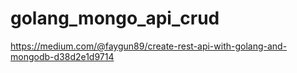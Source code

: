 # golang_mongo_api_crud

https://medium.com/@faygun89/create-rest-api-with-golang-and-mongodb-d38d2e1d9714
